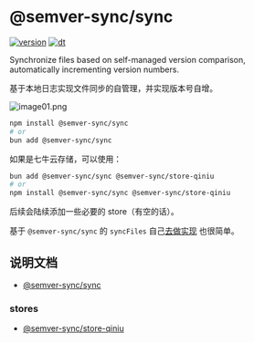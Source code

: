 # @semver-sync/sync

[![version](https://img.shields.io/npm/v/@semver-sync/sync?style=for-the-badge)](https://www.npmjs.com/package/@semver-sync/sync)
[![dt](https://img.shields.io/npm/dt/@semver-sync/sync?style=for-the-badge)](https://www.npmjs.com/package/@semver-sync/sync)

Synchronize files based on self-managed version comparison, automatically
incrementing version numbers.

基于本地日志实现文件同步的自管理，并实现版本号自增。

![image01.png](https://static.kephp.com/assets/semver-sync/image01.png)

```bash
npm install @semver-sync/sync
# or
bun add @semver-sync/sync
```

如果是七牛云存储，可以使用：

```bash
bun add @semver-sync/sync @semver-sync/store-qiniu
# or
npm install @semver-sync/sync @semver-sync/store-qiniu
```

后续会陆续添加一些必要的 store（有空的话）。

基于 `@semver-sync/sync` 的 `syncFiles`
自己[去做实现](https://github.com/janpoem/ver-sync/blob/main/packages/semver-sync/README.md#%E5%90%8C%E6%AD%A5%E6%96%87%E4%BB%B6%E5%AE%9E%E7%8E%B0)
也很简单。

## 说明文档

- [@semver-sync/sync](https://github.com/janpoem/semver-sync/tree/main/packages/sync)

### stores

- [@semver-sync/store-qiniu](https://github.com/janpoem/semver-sync/tree/main/packages/store-qiniu)
